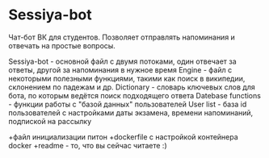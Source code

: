 # Sessiya-bot

Чат-бот ВК для студентов. Позволяет отправлять напоминания и отвечать на простые вопросы.

Sessiya-bot - основной файл с двумя потоками, один отвечает за ответы, другой за напоминания в нужное время
Engine - файл с некоторыми полезными функциями, такими как поиск в википедии, склонением по падежам и др.
Dictionary - словарь ключевых слов для бота, по которым ведётся поиск подходящего ответа
Datebase functions - функции работы с "базой данных" пользователей
User list - база id пользователей с настройками даты экзамена, времени напоминаний, подпиской на рассылку

+файл инициализации питон
+dockerfile с настройкой контейнера docker
+readme - то, что вы сейчас читаете :)
